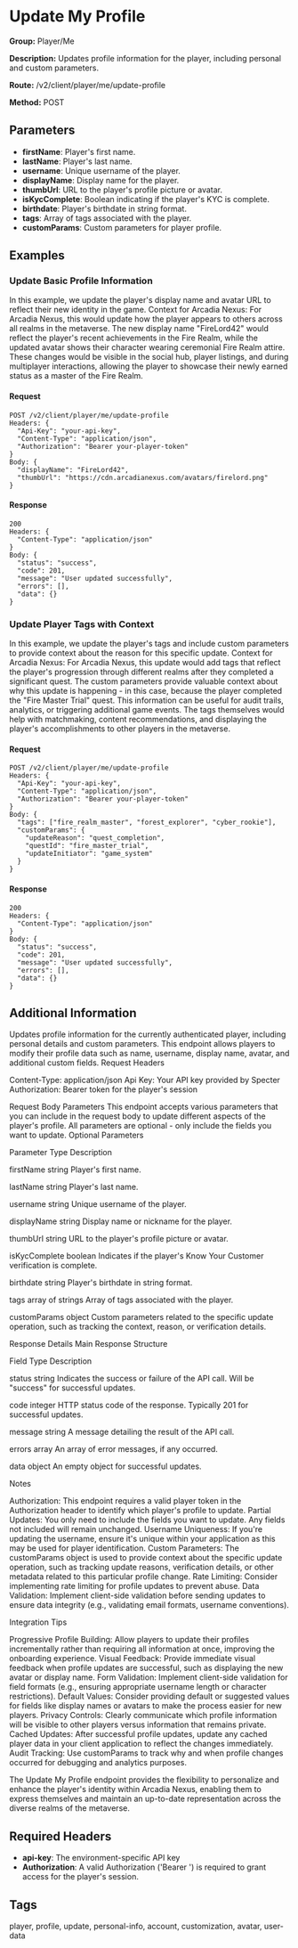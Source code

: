 # Update My Profile

**Group:** Player/Me

**Description:** Updates profile information for the player, including personal and custom parameters.

**Route:** /v2/client/player/me/update-profile

**Method:** POST

## Parameters

- **firstName**: Player's first name.
- **lastName**: Player's last name.
- **username**: Unique username of the player.
- **displayName**: Display name for the player.
- **thumbUrl**: URL to the player's profile picture or avatar.
- **isKycComplete**: Boolean indicating if the player's KYC is complete.
- **birthdate**: Player's birthdate in string format.
- **tags**: Array of tags associated with the player.
- **customParams**: Custom parameters for player profile.

## Examples

### Update Basic Profile Information

In this example, we update the player's display name and avatar URL to reflect their new identity in the game.
Context for Arcadia Nexus:
For Arcadia Nexus, this would update how the player appears to others across all realms in the metaverse. The new display name "FireLord42" would reflect the player's recent achievements in the Fire Realm, while the updated avatar shows their character wearing ceremonial Fire Realm attire. These changes would be visible in the social hub, player listings, and during multiplayer interactions, allowing the player to showcase their newly earned status as a master of the Fire Realm.

#### Request

```
POST /v2/client/player/me/update-profile
Headers: {
  "Api-Key": "your-api-key",
  "Content-Type": "application/json",
  "Authorization": "Bearer your-player-token"
}
Body: {
  "displayName": "FireLord42",
  "thumbUrl": "https://cdn.arcadianexus.com/avatars/firelord.png"
}
```

#### Response

```
200
Headers: {
  "Content-Type": "application/json"
}
Body: {
  "status": "success",
  "code": 201,
  "message": "User updated successfully",
  "errors": [],
  "data": {}
}
```

### Update Player Tags with Context

In this example, we update the player's tags and include custom parameters to provide context about the reason for this specific update.
Context for Arcadia Nexus:
For Arcadia Nexus, this update would add tags that reflect the player's progression through different realms after they completed a significant quest. The custom parameters provide valuable context about why this update is happening - in this case, because the player completed the "Fire Master Trial" quest. This information can be useful for audit trails, analytics, or triggering additional game events. The tags themselves would help with matchmaking, content recommendations, and displaying the player's accomplishments to other players in the metaverse.

#### Request

```
POST /v2/client/player/me/update-profile
Headers: {
  "Api-Key": "your-api-key",
  "Content-Type": "application/json",
  "Authorization": "Bearer your-player-token"
}
Body: {
  "tags": ["fire_realm_master", "forest_explorer", "cyber_rookie"],
  "customParams": {
    "updateReason": "quest_completion",
    "questId": "fire_master_trial",
    "updateInitiator": "game_system"
  }
}
```

#### Response

```
200
Headers: {
  "Content-Type": "application/json"
}
Body: {
  "status": "success",
  "code": 201,
  "message": "User updated successfully",
  "errors": [],
  "data": {}
}
```

## Additional Information

Updates profile information for the currently authenticated player, including personal details and custom parameters. This endpoint allows players to modify their profile data such as name, username, display name, avatar, and additional custom fields.
Request Headers

Content-Type: application/json
Api Key: Your API key provided by Specter
Authorization: Bearer token for the player's session

Request Body Parameters
This endpoint accepts various parameters that you can include in the request body to update different aspects of the player's profile. All parameters are optional - only include the fields you want to update.
Optional Parameters

Parameter
Type
Description

firstName
string
Player's first name.

lastName
string
Player's last name.

username
string
Unique username of the player.

displayName
string
Display name or nickname for the player.

thumbUrl
string
URL to the player's profile picture or avatar.

isKycComplete
boolean
Indicates if the player's Know Your Customer verification is complete.

birthdate
string
Player's birthdate in string format.

tags
array of strings
Array of tags associated with the player.

customParams
object
Custom parameters related to the specific update operation, such as tracking the context, reason, or verification details.

Response Details
Main Response Structure

Field
Type
Description

status
string
Indicates the success or failure of the API call. Will be "success" for successful updates.

code
integer
HTTP status code of the response. Typically 201 for successful updates.

message
string
A message detailing the result of the API call.

errors
array
An array of error messages, if any occurred.

data
object
An empty object for successful updates.

Notes

Authorization: This endpoint requires a valid player token in the Authorization header to identify which player's profile to update.
Partial Updates: You only need to include the fields you want to update. Any fields not included will remain unchanged.
Username Uniqueness: If you're updating the username, ensure it's unique within your application as this may be used for player identification.
Custom Parameters: The customParams object is used to provide context about the specific update operation, such as tracking update reasons, verification details, or other metadata related to this particular profile change.
Rate Limiting: Consider implementing rate limiting for profile updates to prevent abuse.
Data Validation: Implement client-side validation before sending updates to ensure data integrity (e.g., validating email formats, username conventions).

Integration Tips

Progressive Profile Building: Allow players to update their profiles incrementally rather than requiring all information at once, improving the onboarding experience.
Visual Feedback: Provide immediate visual feedback when profile updates are successful, such as displaying the new avatar or display name.
Form Validation: Implement client-side validation for field formats (e.g., ensuring appropriate username length or character restrictions).
Default Values: Consider providing default or suggested values for fields like display names or avatars to make the process easier for new players.
Privacy Controls: Clearly communicate which profile information will be visible to other players versus information that remains private.
Cached Updates: After successful profile updates, update any cached player data in your client application to reflect the changes immediately.
Audit Tracking: Use customParams to track why and when profile changes occurred for debugging and analytics purposes.

The Update My Profile endpoint provides the flexibility to personalize and enhance the player's identity within Arcadia Nexus, enabling them to express themselves and maintain an up-to-date representation across the diverse realms of the metaverse.

## Required Headers

- **api-key**: The environment-specific API key
- **Authorization**: A valid Authorization ('Bearer <token>') is required to grant access for the player's session.

## Tags

player, profile, update, personal-info, account, customization, avatar, user-data
